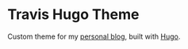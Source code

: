 # Travis Hugo Theme

Custom theme for my [personal blog](http://traviskn.github.io/), built with [Hugo](http://gohugo.io/).
